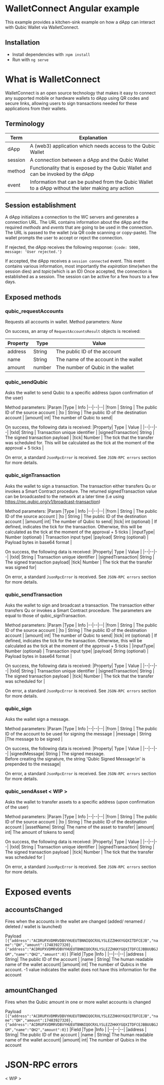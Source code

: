 # WalletConnect Angular example

This example provides a kitchen-sink example on how a dApp can interact with Qubic Wallet via WalletConnect.

## Installation

- Install dependencies with :`npm install`
- Run with `ng serve`

# What is WalletConnect

WalletConnect is an open source technology that makes it easy to connect any supported mobile or hardware wallets to dApp using QR codes and secure links, allowing users to sign transactions needed for these applications from their wallets.

## Terminology

| Term    | Explanation                                                                                        |
| ------- | -------------------------------------------------------------------------------------------------- |
| dApp    | A (web3) application which needs access to the Qubic Wallet                                        |
| session | A connection between a dApp and the Qubic Wallet                                                   |
| method  | Functionality that is exposed by the Qubic Wallet and can be invoked by the dApp                   |
| event   | Information that can be pushed from the Qubic Wallet to a dApp without the later making any action |

## Session establishment

A dApp initializes a connection to the WC servers and generates a connection URL. 
The URL contains information about the dApp and the required _methods_ and _events_ that are going to be used in the connection. 
The URL is passed to the wallet (via QR code scanning or copy-paste). 
The wallet prompts the user to accept or reject the connection.

If rejected, the dApp receives the following response: 
`{code: 5000, message: 'User rejected.'}`

If accepted, the dApp receives a
`session connected` event. This event contains various information, most importantly the _expiration time_(when the session dies) and _topic_(which is an ID)
Once accepted, the connection is established as a session. The session can be active for a few hours to a few days.

## Exposed methods

### qubic_requestAccounts

Requests all accounts in wallet.
Method parameters: _None_

On success, an array of `RequestAccountsResult` objects is received:

| Property | Type   | Value                                 |
| -------- | ------ | ------------------------------------- |
| address  | String | The public ID of the account          |
| name     | String | The name of the account in the wallet |
| amount   | number | The number of Qubic in the wallet     |

### qubic_sendQubic

Asks the wallet to send Qubic to a specific address (upon confirmation of the user)

Method parameters:
|Param |Type | Info
|--|--|--|
|from | String | The public ID of the source account |
|to | String | The public ID of the destination account |
|amount| int| The number of Qubic to send|

On success, the following data is received:
|Property| Type | Value |
|--|--|--|
|txId| String | Transaction unique identifier |
|signedTransaction| String | The signed transaction payload |
|tick| Number | The tick that the transfer was scheduled for. This will be calculated as the tick at the moment of the approval + 5 ticks |

On error, a standard `JsonRpcError` is received. See `JSON-RPC errors` section for more details.

### qubic_signTransaction

Asks the wallet to sign a transaction. The transaction either transfers Qu or invokes a Smart Contract procedure.
The returned signedTransaction value can be broadcasted to the network at a later time (i.e using https://rpc.qubic.org/v1/broadcast-transaction)

Method parameters:
|Param |Type | Info
|--|--|--|
|from | String | The public ID of the source account |
|to | String | The public ID of the destination account |
|amount| int| The number of Qubic to send|
|tick| int (optional) | If defined, indicates the tick for the transaction. Otherwise, this will be calculated as the tick at the moment of the approval + 5 ticks |
|inputType|	Number (optional) | Transaction input type|
|payload| String (optional) | Payload bytes in base64 format |

On success, the following data is received:
|Property| Type | Value |
|--|--|--|
|txId| String | Transaction unique identifier |
|signedTransaction| String | The signed transaction payload|
|tick| Number | The tick that the transfer was signed for|

On error, a standard `JsonRpcError` is received. See `JSON-RPC errors` section for more details.

### qubic_sendTransaction

Asks the wallet to sign and broadcast a transaction. The transaction either transfers Qu or invokes a Smart Contract procedure.
The parameters are equal to those of qubic_signTransaction.

Method parameters:
|Param |Type | Info
|--|--|--|
|from | String | The public ID of the source account |
|to | String | The public ID of the destination account |
|amount| int| The number of Qubic to send|
|tick| int (optional) | If defined, indicates the tick for the transaction. Otherwise, this will be calculated as the tick at the moment of the approval + 5 ticks |
|inputType|	Number (optional) | Transaction input type|
|payload| String (optional) | Payload bytes in base64 format |

On success, the following data is received:
|Property| Type | Value |
|--|--|--|
|txId| String | Transaction unique identifier |
|signedTransaction| String | The signed transaction payload |
|tick| Number | The tick that the transfer was scheduled for |

On error, a standard `JsonRpcError` is received. See `JSON-RPC errors` section for more details.

### qubic_sign

Asks the wallet sign a message.

Method parameters:
|Param |Type | Info
|--|--|--|
|from | String | The public ID of the account to be used for signing the message |
|message | String |The message to be signed |

On success, the following data is received:
|Property| Type | Value |
|--|--|--|
|signedMessage| String | The signed message.</br>Before creating the signature, the string 'Qubic Signed Message:\n' is prepended to the message|

On error, a standard `JsonRpcError` is received. See `JSON-RPC errors` section for more details.

### qubic_sendAsset < WIP >

Asks the wallet to transfer assets to a specific address (upon confirmation of the user)

Method parameters:
|Param |Type | Info
|--|--|--|
|from | String | The public ID of the source account |
|to | String | The public ID of the destination account |
|assetName| String| The name of the asset to transfer|
|amount| int| The amount of tokens to send|

On success, the following data is received:
|Property| Type | Value |
|--|--|--|
|txId| String | Transaction unique identifier |
|signedTransaction| String | The signed transaction payload |
|tick| Number | The tick that the transfer was scheduled for |

On error, a standard `JsonRpcError` is received. See `JSON-RPC errors` section for more details.

# Exposed events

## accountsChanged

Fires when the accounts in the wallet are changed (added/ renamed / deleted / wallet is launched)

Payload
`[{"address":"ACDRUPXVDMRVDBVYHUEUTBNNIQOCRXLYSLEZZHHXYGQXITDFCEJB","name":"QH","amount":17483927320},{"address":"ACDRUPXVDMRVDBVYHUEUTBNNIQOCRXLYSLEZZHHXYGQXITDFCEJBBUUBGJGM","name":"QH2","amount":0}]`
|Field |Type |Info |
|--|--|--|
|address | String| The public ID of the account |
|name | String| The human readable name of the wallet account|
|amount| int| The number of Qubics in the account. -1 value indicates the wallet does not have this information for the account

## amountChanged

Fires when the Qubic amount in one or more wallet accounts is changed

Payload
`[{"address":"ACDRUPXVDMRVDBVYHUEUTBNNIQOCRXLYSLEZZHHXYGQXITDFCEJB","name":"QH","amount":17483927320},{"address":"ACDRUPXVDMRVDBVYHUEUTBNNIQOCRXLYSLEZZHHXYGQXITDFCEJBBUUBGJGM","name":"QH2","amount":0}]`
|Field |Type |Info |
|--|--|--|
|address | String| The public ID of the account |
|name | String| The human readable name of the wallet account|
|amount| int| The number of Qubics in the account

# JSON-RPC errors
< WIP >